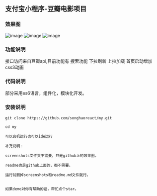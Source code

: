 ## 支付宝小程序-豆瓣电影项目

### 效果图
![image](https://github.com/songhaoreact/my/blob/master/screenshots/1.png)
![image](https://github.com/songhaoreact/my/blob/master/screenshots/2.png)
![image](https://github.com/songhaoreact/my/blob/master/screenshots/3.png)

### 功能说明
接口访问来自豆瓣api,目前功能有
搜索功能
下拉刷新
上拉加载
首页启动增加css3动画
### 代码说明
部分采用es6语言，组件化，模块化开发。
### 安装说明

```
git clone https://github.com/songhaoreact/my.git

cd my

可以真机运行也可以ide运行

补充说明：

screenshots文件夹不需要，只是github上的效果图。

readme也是github上面的，都不需要。

运行前删掉screenshots和readme.md文件就行。


如果demo对你有帮助的话，帮忙点个star。

```

